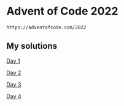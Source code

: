 # Advent of Code 2022

`https://adventofcode.com/2022`

## My solutions

[Day 1](day1/solution.py)

[Day 2](day2/solution.py)

[Day 3](day3/solution.py)

[Day 4](day4/solution.py)
